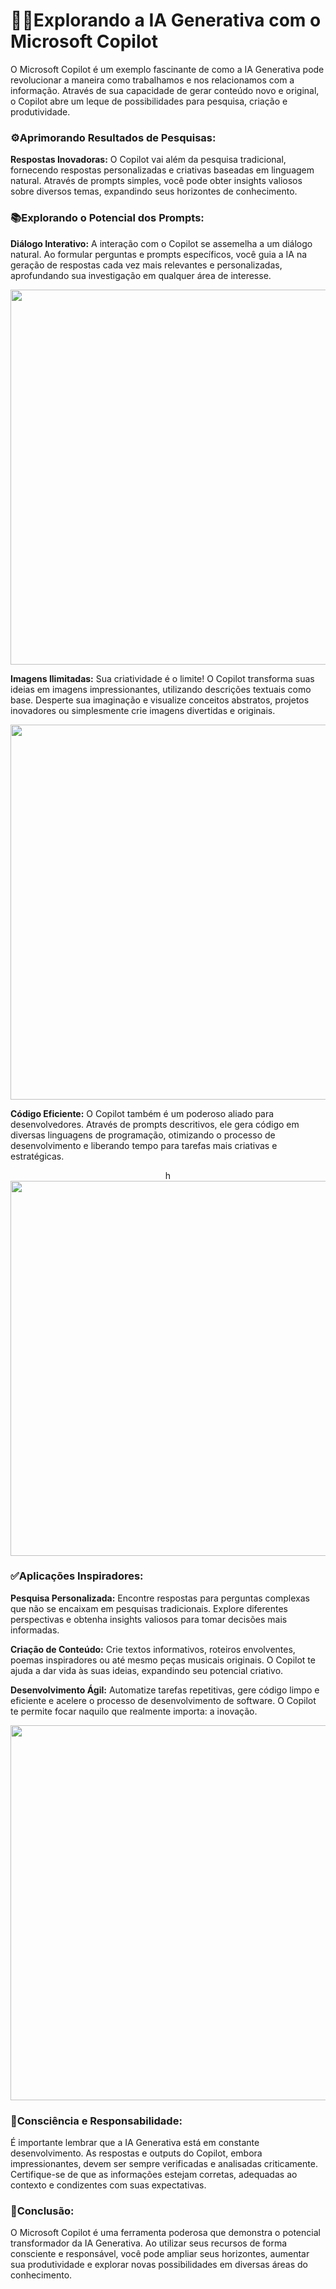 # 🕵️‍♀️**Explorando a IA Generativa com o Microsoft Copilot**

O Microsoft Copilot é um exemplo fascinante de como a IA Generativa pode revolucionar a maneira como trabalhamos e nos relacionamos com a informação. Através de sua capacidade de gerar conteúdo novo e original, o Copilot abre um leque de possibilidades para pesquisa, criação e produtividade.

### ⚙️Aprimorando Resultados de Pesquisas:

**Respostas Inovadoras:** O Copilot vai além da pesquisa tradicional, fornecendo respostas personalizadas e criativas baseadas em linguagem natural. Através de prompts simples, você pode obter insights valiosos sobre diversos temas, expandindo seus horizontes de conhecimento.

### 📚Explorando o Potencial dos Prompts:

**Diálogo Interativo:** A interação com o Copilot se assemelha a um diálogo natural. Ao formular perguntas e prompts específicos, você guia a IA na geração de respostas cada vez mais relevantes e personalizadas, aprofundando sua investigação em qualquer área de interesse.

<p>

<div align="center">
 <img src="inserir prompt text" width="600" />
</div>

</p>

**Imagens Ilimitadas:** Sua criatividade é o limite! O Copilot transforma suas ideias em imagens impressionantes, utilizando descrições textuais como base. Desperte sua imaginação e visualize conceitos abstratos, projetos inovadores ou simplesmente crie imagens divertidas e originais.

<p>

<div align="center">
 <img src="inserir prompt image" width="600" />
</div>

</p>

**Código Eficiente:** O Copilot também é um poderoso aliado para desenvolvedores. Através de prompts descritivos, ele gera código em diversas linguagens de programação, otimizando o processo de desenvolvimento e liberando tempo para tarefas mais criativas e estratégicas.

<p>

<div align="center">h
 <img src="inserir prompt codigo" width="600" />
</div>

</p>

### ✅Aplicações Inspiradores:

**Pesquisa Personalizada:** Encontre respostas para perguntas complexas que não se encaixam em pesquisas tradicionais. Explore diferentes perspectivas e obtenha insights valiosos para tomar decisões mais informadas.

**Criação de Conteúdo:** Crie textos informativos, roteiros envolventes, poemas inspiradores ou até mesmo peças musicais originais. O Copilot te ajuda a dar vida às suas ideias, expandindo seu potencial criativo.

**Desenvolvimento Ágil:** Automatize tarefas repetitivas, gere código limpo e eficiente e acelere o processo de desenvolvimento de software. O Copilot te permite focar naquilo que realmente importa: a inovação.

<p>

<div align="center">
 <img src="inserir prompt bonus" width="600" />
</div>

</p>

### 📌Consciência e Responsabilidade:

É importante lembrar que a IA Generativa está em constante desenvolvimento. As respostas e outputs do Copilot, embora impressionantes, devem ser sempre verificadas e analisadas criticamente. Certifique-se de que as informações estejam corretas, adequadas ao contexto e condizentes com suas expectativas.


### 🚀Conclusão:

O Microsoft Copilot é uma ferramenta poderosa que demonstra o potencial transformador da IA Generativa. Ao utilizar seus recursos de forma consciente e responsável, você pode ampliar seus horizontes, aumentar sua produtividade e explorar novas possibilidades em diversas áreas do conhecimento.
